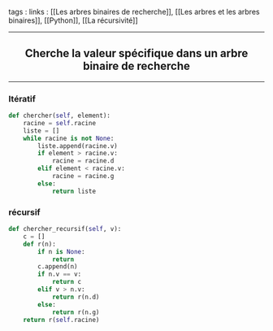 tags : 
links : [[Les arbres binaires de recherche]], [[Les arbres et les arbres binaires]], [[Python]], [[La récursivité]]

****

<h2 style="text-align: center;"> Cherche la valeur spécifique dans un arbre binaire de recherche </h2>

****


### Itératif
```python
def chercher(self, element):
	racine = self.racine
	liste = []
	while racine is not None:
		liste.append(racine.v)
		if element > racine.v:
			racine = racine.d
		elif element < racine.v:
			racine = racine.g
		else:
			return liste
```

### récursif
```python
def chercher_recursif(self, v):
	c = []
	def r(n):
		if n is None:
			return
		c.append(n)
		if n.v == v:
			return c
		elif v > n.v:
			return r(n.d)
		else:
			return r(n.g)
	return r(self.racine)
```